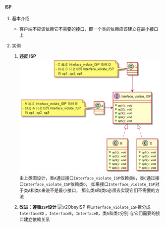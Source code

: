 #### ISP
1. 基本介绍
   - 客户端不应该依赖它不需要的接口，即一个类的依赖应该建立在最小接口上


2. 实例
   1. **违反 ISP**
     ![v1ViolateISP](v1ViolateISP/docs/v1ViolateISP.png)
     由上类图设计，类`A`通过接口`Interface_violate_ISP`依赖类`B`，类`C`通过接口`Interface_violate_ISP`依赖类`D`，
     如果接口`Interface_violate_ISP`对于类`A`和类`C`来说不是最小接口，
     那么类`B`和类`D`必须去实现它们不需要的方法
     
   2. **改进：遵循`ISP`设计**
      ![v2ObeyISP](v2ObeyISP/docs/v2ObeyISP.png)
      将`Interface_violate_ISP`拆分成 `InterfaceBD`
      ，`InterfaceB`，`InterfaceD`，类`A`和类`C`分别
      与它们需要的接口建立依赖关系
     